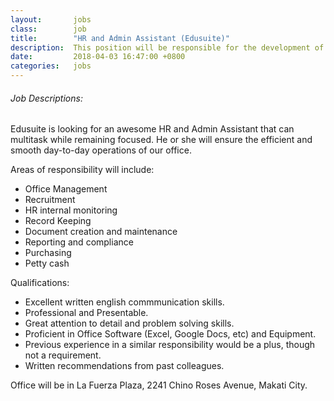 ```yaml
---
layout:       jobs
class:        job
title:        "HR and Admin Assistant (Edusuite)"
description:  This position will be responsible for the development of design prototypes, site navigation and layout of content for various web projects.
date:         2018-04-03 16:47:00 +0800
categories:   jobs
---
```

<!-- Do not leave new lines after each element. Elements after new lines will not be rendered. -->
<h6 class="-dark">Job Descriptions:</h6>
<p>Edusuite is looking for an awesome HR and Admin Assistant that can multitask while remaining focused. He or she will ensure the efficient and smooth day-to-day operations of our office. </p>
<p>Areas of responsibility will include:</p>
<ul>
  <li>
     Office Management
  </li>
  <li>
     Recruitment
  </li>
  <li>
    HR internal monitoring
  </li>
  <li>
    Record Keeping
  </li>
  <li>
    Document creation and maintenance
  </li>
  <li>
    Reporting and compliance
  </li>
  <li>
    Purchasing
  </li>
  <li>Petty cash</li>
</ul>
<p>Qualifications:</p>
<ul>
  <li>
    Excellent written english commmunication skills.
  </li>
  <li>
    Professional and Presentable.
  </li>
  <li>
    Great attention to detail and problem solving skills.
  </li>
  <li>
     Proficient in Office Software (Excel, Google Docs, etc) and Equipment.
  </li>
  <li>
    Previous experience in a similar responsibility would be a plus, though not a requirement.
  </li>
  <li>
    Written recommendations from past colleagues.
  </li>
</ul>
<p>Office will be in La Fuerza Plaza, 2241 Chino Roses Avenue, Makati City.</p>